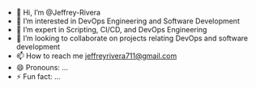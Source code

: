 - 👋 Hi, I’m @Jeffrey-Rivera
- 👀 I’m interested in DevOps Engineering and Software Development
- 🌱 I’m expert in Scripting, CI/CD, and DevOps Engineering
- 💞️ I’m looking to collaborate on projects relating DevOps and software development
- 📫 How to reach me jeffreyrivera711@gmail.com
- 😄 Pronouns: ...
- ⚡ Fun fact: ...

<!---
Jeffrey-Rivera/Jeffrey-Rivera is a ✨ special ✨ repository because its `README.md` (this file) appears on your GitHub profile.
You can click the Preview link to take a look at your changes.
--->
